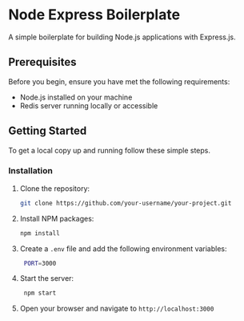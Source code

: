 # Node Express Boilerplate

A simple boilerplate for building Node.js applications with Express.js.

## Prerequisites

Before you begin, ensure you have met the following requirements:

- Node.js installed on your machine
- Redis server running locally or accessible

## Getting Started

To get a local copy up and running follow these simple steps.

### Installation

1. Clone the repository:

   ```sh
   git clone https://github.com/your-username/your-project.git
   ```

2. Install NPM packages:

   ```sh
   npm install
   ```

3. Create a `.env` file and add the following environment variables:

   ```sh
    PORT=3000
   ```

4. Start the server:

   ```sh
    npm start
   ```

5. Open your browser and navigate to `http://localhost:3000`
